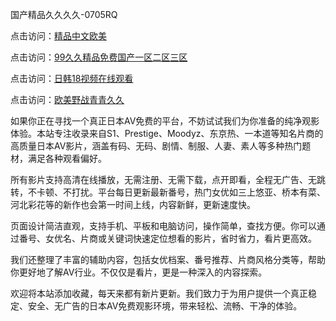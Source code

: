 国产精品久久久久-0705RQ

点击访问：<a href="https://fdhf-454.pages.dev/">精品中文欧美</a>

点击访问：<a href="https://bered.pages.dev/">99久久精品免费国产一区二区三区</a>

点击访问：<a href="https://rtj-3zo.pages.dev/">日韩18视频在线观看</a>

点击访问：<a href="https://vassv.pages.dev/">欧美野战青青久久</a>

如果你正在寻找一个真正日本AV免费的平台，不妨试试我们为你准备的纯净观影体验。本站专注收录来自S1、Prestige、Moodyz、东京热、一本道等知名片商的高质量日本AV影片，涵盖有码、无码、剧情、制服、人妻、素人等多种热门题材，满足各种观看偏好。

所有影片支持高清在线播放，无需注册、无需下载，点开即看，全程无广告、无跳转，不卡顿、不打扰。平台每日更新最新番号，热门女优如三上悠亚、桥本有菜、河北彩花等的新作也会第一时间上线，内容新鲜，更新速度快。

页面设计简洁直观，支持手机、平板和电脑访问，操作简单，查找方便。你可以通过番号、女优名、片商或关键词快速定位想看的影片，省时省力，看片更高效。

我们还整理了丰富的辅助内容，包括女优档案、番号推荐、片商风格分类等，帮助你更好地了解AV行业。不仅仅是看片，更是一种深入的内容探索。

欢迎将本站添加收藏，每天来都有新片更新。我们致力于为用户提供一个真正稳定、安全、无广告的日本AV免费观影环境，带来轻松、流畅、干净的体验。

<span style="display:none;">[Canonical link](https://github.com/R20250705/So13 ）</span>
